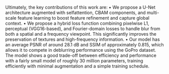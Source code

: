 Ultimately, the key contributions of this work are: • We propose a U-Net architecture augmented with selfattention, CBAM components, and multi-scale feature learning to boost feature refinement and capture global context.
• We propose a hybrid loss function combining pixelwise L1, perceptual (VGG16-based), and Fourier-domain losses to handle blur from both a spatial and a frequency viewpoint. This significantly improves the preservation of textures and high-frequency information.
• Our model has an average PSNR of around 28.1 dB and SSIM of approximately 0.815, which allows it to compete in deblurring performance using the GoPro dataset. The model shows a good trade-off between efficiency and performance with a fairly small model of roughly 30 million parameters, training efficiently with minimal augmentation and a simple training schedule.

